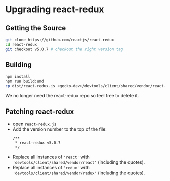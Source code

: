[//]: # (
  This Source Code Form is subject to the terms of the Mozilla Public License, v. 2.0. If a copy of the MPL was not distributed with this file, You can obtain one at http://mozilla.org/MPL/2.0/.
)

# Upgrading react-redux

## Getting the Source

```bash
git clone https://github.com/reactjs/react-redux
cd react-redux
git checkout v5.0.7 # checkout the right version tag
```

## Building

```bash
npm install
npm run build:umd
cp dist/react-redux.js <gecko-dev>/devtools/client/shared/vendor/react-redux.js
```

We no longer need the react-redux repo so feel free to delete it.

## Patching react-redux

- open `react-redux.js`
- Add the version number to the top of the file:
  ```
  /**
   * react-redux v5.0.7
   */
  ```
- Replace all instances of `'react'` with `'devtools/client/shared/vendor/react'` (including the quotes).
- Replace all instances of `'redux'` with `'devtools/client/shared/vendor/redux'` (including the quotes).
